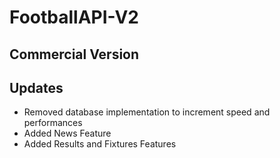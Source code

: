 # FootballAPI-V2
## Commercial Version
## Updates
* Removed database implementation to increment speed and performances
* Added News Feature
* Added Results and Fixtures Features
